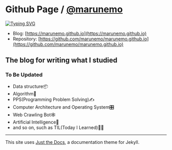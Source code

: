 # Github Page / [@marunemo](https://github.com/marunemo)

[![Typing SVG](https://readme-typing-svg.demolab.com?font=Nanum+Gothic&weight=700&size=24&duration=3000&pause=1000&color=E3E300&center=true&vCenter=true&repeat=false&random=false&width=435&lines=%EA%B3%B5%EB%B6%80%ED%95%9C+%EA%B1%B0+%EC%A0%81%EB%8A%94+%EA%B0%9C%EB%B0%9C+%EB%A9%94%EB%AA%A8%EC%9E%A5)](https://git.io/typing-svg)

* Blog: [https://marunemo.github.io](https://marunemo.github.io)
* Repository: [https://github.com/marunemo/marunemo.github.io](https://github.com/marunemo/marunemo.github.io)

## The blog for writing what I studied

### To Be Updated
* Data structure📦
* Algorithm🧮
* PPS(Programming Problem Solving)✍️
* Computer Architecture and Operating System🎛️
* Web Crawling Bot🕸️
* Artificial Intelligence🤖
* and so on, such as TIL(Today I Learned)👨‍💻

---

This site uses <a href="https://github.com/just-the-docs/just-the-docs">Just the Docs</a>, a documentation theme for Jekyll.